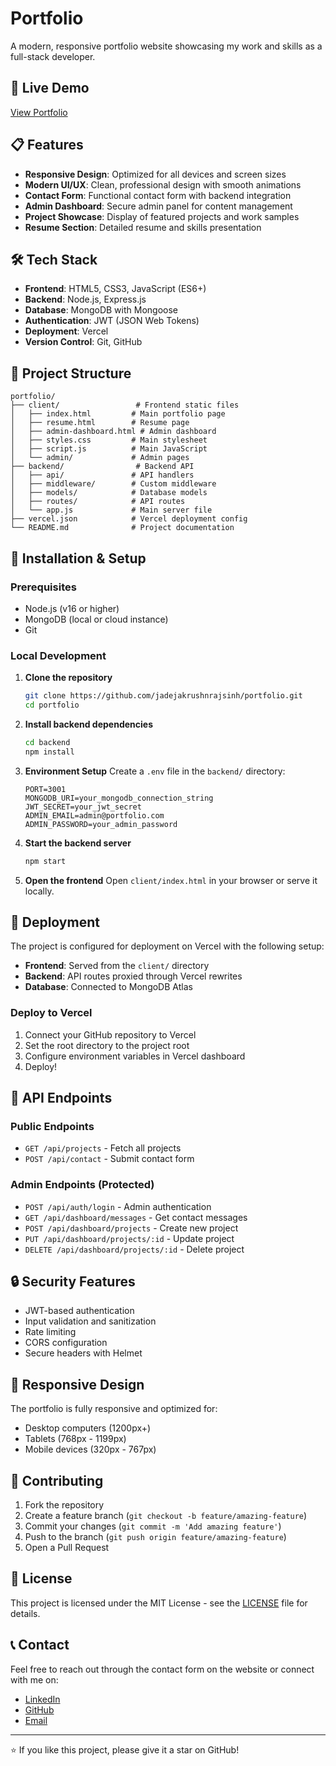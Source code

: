 # Portfolio

A modern, responsive portfolio website showcasing my work and skills as a full-stack developer.

## 🚀 Live Demo

[View Portfolio](https://new-portfolio-j9sghs09q-jadejakrushnrajsinhs-projects.vercel.app/)

## 📋 Features

- **Responsive Design**: Optimized for all devices and screen sizes
- **Modern UI/UX**: Clean, professional design with smooth animations
- **Contact Form**: Functional contact form with backend integration
- **Admin Dashboard**: Secure admin panel for content management
- **Project Showcase**: Display of featured projects and work samples
- **Resume Section**: Detailed resume and skills presentation

## 🛠️ Tech Stack

- **Frontend**: HTML5, CSS3, JavaScript (ES6+)
- **Backend**: Node.js, Express.js
- **Database**: MongoDB with Mongoose
- **Authentication**: JWT (JSON Web Tokens)
- **Deployment**: Vercel
- **Version Control**: Git, GitHub

## 📁 Project Structure

```
portfolio/
├── client/                 # Frontend static files
│   ├── index.html         # Main portfolio page
│   ├── resume.html        # Resume page
│   ├── admin-dashboard.html # Admin dashboard
│   ├── styles.css         # Main stylesheet
│   ├── script.js          # Main JavaScript
│   └── admin/             # Admin pages
├── backend/                # Backend API
│   ├── api/               # API handlers
│   ├── middleware/        # Custom middleware
│   ├── models/            # Database models
│   ├── routes/            # API routes
│   └── app.js             # Main server file
├── vercel.json            # Vercel deployment config
└── README.md              # Project documentation
```

## 🔧 Installation & Setup

### Prerequisites

- Node.js (v16 or higher)
- MongoDB (local or cloud instance)
- Git

### Local Development

1. **Clone the repository**

   ```bash
   git clone https://github.com/jadejakrushnrajsinh/portfolio.git
   cd portfolio
   ```

2. **Install backend dependencies**

   ```bash
   cd backend
   npm install
   ```

3. **Environment Setup**
   Create a `.env` file in the `backend/` directory:

   ```env
   PORT=3001
   MONGODB_URI=your_mongodb_connection_string
   JWT_SECRET=your_jwt_secret
   ADMIN_EMAIL=admin@portfolio.com
   ADMIN_PASSWORD=your_admin_password
   ```

4. **Start the backend server**

   ```bash
   npm start
   ```

5. **Open the frontend**
   Open `client/index.html` in your browser or serve it locally.

## 🚀 Deployment

The project is configured for deployment on Vercel with the following setup:

- **Frontend**: Served from the `client/` directory
- **Backend**: API routes proxied through Vercel rewrites
- **Database**: Connected to MongoDB Atlas

### Deploy to Vercel

1. Connect your GitHub repository to Vercel
2. Set the root directory to the project root
3. Configure environment variables in Vercel dashboard
4. Deploy!

## 📡 API Endpoints

### Public Endpoints

- `GET /api/projects` - Fetch all projects
- `POST /api/contact` - Submit contact form

### Admin Endpoints (Protected)

- `POST /api/auth/login` - Admin authentication
- `GET /api/dashboard/messages` - Get contact messages
- `POST /api/dashboard/projects` - Create new project
- `PUT /api/dashboard/projects/:id` - Update project
- `DELETE /api/dashboard/projects/:id` - Delete project

## 🔒 Security Features

- JWT-based authentication
- Input validation and sanitization
- Rate limiting
- CORS configuration
- Secure headers with Helmet

## 📱 Responsive Design

The portfolio is fully responsive and optimized for:

- Desktop computers (1200px+)
- Tablets (768px - 1199px)
- Mobile devices (320px - 767px)

## 🤝 Contributing

1. Fork the repository
2. Create a feature branch (`git checkout -b feature/amazing-feature`)
3. Commit your changes (`git commit -m 'Add amazing feature'`)
4. Push to the branch (`git push origin feature/amazing-feature`)
5. Open a Pull Request

## 📄 License

This project is licensed under the MIT License - see the [LICENSE](LICENSE) file for details.

## 📞 Contact

Feel free to reach out through the contact form on the website or connect with me on:

- [LinkedIn](https://linkedin.com/in/your-profile)
- [GitHub](https://github.com/jadejakrushnrajsinh)
- [Email](mailto:your.email@example.com)

---

⭐ If you like this project, please give it a star on GitHub!

